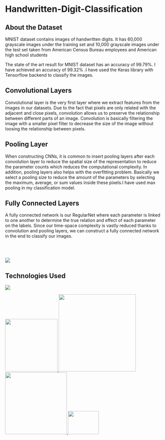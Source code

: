 # Handwritten-Digit-Classification

## About the Dataset
MNIST dataset contains images of handwritten digits. It has 60,000 grayscale images under the training set and 10,000 grayscale images under the test set taken from American Census Bureau employees and American high school students 

The state of the art result for MNIST dataset has an accuracy of 99.79%. I have achieved an accuracy of 99.32% .I have used the Keras library with Tensorflow backend to classify the images.

## Convolutional Layers
Convolutional layer is the very first layer where we extract features from the images in our datasets. Due to the fact that pixels are only related with the adjacent and close pixels, convolution allows us to preserve the relationship between different parts of an image. Convolution is basically filtering the image with a smaller pixel filter to decrease the size of the image without loosing the relationship between pixels.

## Pooling Layer
When constructing CNNs, it is common to insert pooling layers after each convolution layer to reduce the spatial size of the representation to reduce the parameter counts which reduces the computational complexity. In addition, pooling layers also helps with the overfitting problem. Basically we select a pooling size to reduce the amount of the parameters by selecting the maximum, average, or sum values inside these pixels.I have used max pooling in my classification model.

## Fully Connected Layers
A fully connected network is our RegularNet where each parameter is linked to one another to determine the true relation and effect of each parameter on the labels. Since our time-space complexity is vastly reduced thanks to convolution and pooling layers, we can construct a fully connected network in the end to classify our images.

<br></br>

<img src="https://user-images.githubusercontent.com/42213693/90432513-44d3ff00-e0e8-11ea-8f01-b35a67030df0.jpeg">


## Technologies Used

![](https://forthebadge.com/images/badges/made-with-python.svg)

[<img target="_blank" src="https://flask.palletsprojects.com/en/1.1.x/_images/flask-logo.png" width=170>  ](https://flask.palletsprojects.com/en/1.1.x/) 
[<img target="_blank" src="https://number1.co.za/wp-content/uploads/2017/10/gunicorn_logo-300x85.png" width=250>  ](https://gunicorn.org) 
[<img target="_blank" src="https://keras.io/img/logo.png" width=200>  ](https://keras.io/)
[<img target="_blank" src="https://numpy.org/images/logos/numpy.svg" height=75 width=100>  ](https://numpy.org/)
